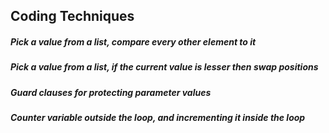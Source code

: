 ## Coding Techniques

##### Pick a value from a list, compare every other element to it
##### Pick a value from a list, if the current value is lesser then swap positions
##### Guard clauses for protecting parameter values
##### Counter variable outside the loop, and incrementing it inside the loop

